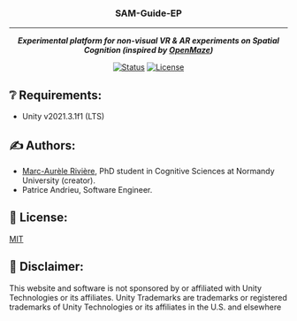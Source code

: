 <h3 align="center">SAM-Guide-EP</h3>

---

<div align="center">
 
 **_Experimental platform for non-visual VR & AR experiments on Spatial Cognition (inspired by [OpenMaze](https://github.com/DuncanLab/OpenMaze))_**

  [![Status](https://img.shields.io/badge/status-active-success.svg)]() 
  [![License](https://img.shields.io/badge/license-MIT-blue.svg)](/LICENSE)
 
</div>


## ❔ Requirements:
- Unity v2021.3.1f1 (LTS)

## ✍️ Authors:
- [Marc-Aurèle Rivière](https://ma-riviere.me/), PhD student in Cognitive Sciences at Normandy University (creator).
- Patrice Andrieu, Software Engineer.

## 📜 License:
[MIT](/LICENSE)

## 🚨 Disclaimer:
This website and software is not sponsored by or affiliated with Unity Technologies or its affiliates. Unity Trademarks are trademarks or registered trademarks of Unity Technologies or its affiliates in the U.S. and elsewhere
